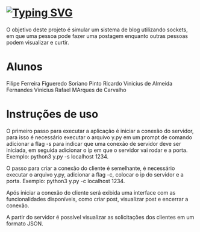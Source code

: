 # [![Typing SVG](https://readme-typing-svg.herokuapp.com?font=Ubuntu&size=35&color=17CE1D&center=false&lines=BLOG+ROOM)](https://git.io/typing-svg)
O objetivo deste projeto é simular um sistema  de blog utilizando sockets, em que uma pessoa pode fazer uma postagem enquanto outras pessoas podem visualizar e curtir.

# Alunos
Filipe Ferreira Figueredo Soriano Pinto
Ricardo Vinicius de Almeida Fernandes
Vinicius Rafael MArques de Carvalho

# Instruções de uso
O primeiro passo para executar a aplicação é iniciar a conexão do servidor, para isso é necessário executar o arquivo y.py em um prompt de comando adicionar a flag -s para indicar que uma conexão de servidor deve ser iniciada, em seguida adicionar o ip em que o servidor vai rodar e a porta.
Exemplo: python3 y.py -s localhost 1234.

O passo para criar a conexão do cliente é semelhante, é necessário executar o arquivo y.py, adicionar a flag -c, colocar o ip do servidor e a porta.
Exemplo: python3 y.py -c localhost 1234.

Após iniciar a conexão do cliente será exibida uma interface com as funcionalidades disponíveis, como criar post, visualizar post e encerrar a conexão.

A partir do servidor é possível visualizar as solicitações dos clientes em um formato JSON.

